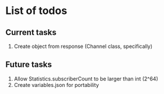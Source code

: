 # List of todos

## Current tasks

1. Create object from response (Channel class, specifically)

## Future tasks

1. Allow Statistics.subscriberCount to be larger than int (2^64)
2. Create variables.json for portability
